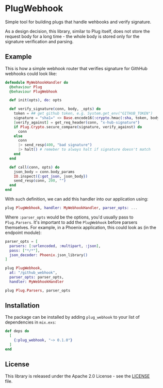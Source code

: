 # PlugWebhook

Simple tool for building plugs that handle wehbooks and verify signature.

As a design decision, this library, similar to Plug itself, does not
store the request body for a long time - the whole body is stored only
for the signature verification and parsing.

## Example

This is how a simple webhook router that verifies signature for
GithHub webhooks could look like:

```elixir
defmodule MyWebhookHandler do
  @behaviour Plug
  @behaviour PlugWebhook

  def init(opts), do: opts

  def verify_signature(conn, body, _opts) do
    token = ## get github token, e.g. System.get_env("GITHUB_TOKEN")
    signature = "sha1=" <> Base.encode16(:crypto.hmac(:sha, token, body))
    [verify_against] = get_req_header(conn, "x-hub-signature")
    if Plug.Crypto.secure_compare(signature, verify_against) do
      conn
    else
      conn
      |> send_resp(400, "bad signature")
      |> halt() # remeber to always halt if signature doesn't match
    end
  end

  def call(conn, opts) do
    json_body = conn.body_params
    IO.inspect({:got_json, json_body})
    send_resp(conn, 200, "")
  end
end
```

With such definition, we can add this handler into our application using:

```elixir
plug PlugWebhook, handler: MyWebhookHandler, parser_opts: ...
```

Where `:parser_opts` would be the options, you'd usually pass to `Plug.Parsers`.
It's important to add the `PlugWebhook` before parsers themselves.
For example, in a Phoenix application, this could look as (in the endpoint module):

```elixir
parser_opts = [
  parsers: [:urlencoded, :multipart, :json],
  pass: ["*/*"],
  json_decoder: Phoenix.json_library()
]

plug PlugWebhook,
  at: "/github_webhook",
  parser_opts: parser_opts,
  handler: MyWebhookHandler

plug Plug.Parsers, parser_opts
```

## Installation

The package can be installed by adding `plug_webhook` to your list of dependencies in `mix.exs`:

```elixir
def deps do
  [
    {:plug_webhook, "~> 0.1.0"}
  ]
end
```

## License

This library is released under the Apache 2.0 License - see the [LICENSE](LICENSE) file.
